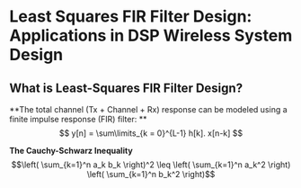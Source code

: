 # Least Squares FIR Filter Design: Applications in DSP Wireless System Design

## What is Least-Squares FIR Filter Design?
**The total channel (Tx + Channel + Rx) response can be modeled using a finite impulse response (FIR) filter: **\
$$     y[n] = \sum\limits_{k = 0}^{L-1} h[k]. x[n-k] $$

**The Cauchy-Schwarz Inequality**\
$$\left( \sum_{k=1}^n a_k b_k \right)^2 \leq \left( \sum_{k=1}^n a_k^2 \right) \left( \sum_{k=1}^n b_k^2 \right)$$
